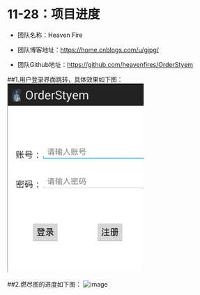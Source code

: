 ﻿# 11-28：项目进度
* 团队名称：Heaven Fire

* 团队博客地址：https://home.cnblogs.com/u/gjpg/  

* 团队Github地址：https://github.com/heavenfires/OrderStyem

##1.用户登录界面跳转，具体效果如下图：
![image](https://github.com/heavenfires/OrderStyem/raw/master/docs/yyimage/ttt.png)<br>


##2.燃尽图的进度如下图：
![image](https://github.com/heavenfires/OrderStyem/raw/master/docs/yyimage/sss.png)<br>

  
